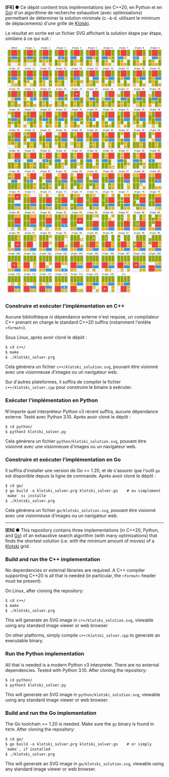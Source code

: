 __[FR] ●__ Ce dépôt contient trois implémentations (en C++20, en Python et en [Go][hp-golang])
d'un algorithme de recherche exhaustive (avec optimisations) permettant de déterminer
la solution minimale (c.-à-d. utilisant le minimum de déplacements) d'une grille
de [Klotski][wk-klotski].

Le résultat en sortie est un fichier SVG affichant la solution étape par étape,
similaire à ce qui suit :

![Solution étape par étape d'une grille de Klotski](c++/klotski_solution_expected.svg)

### Construire et exécuter l'implémentation en C++
Aucune bibliothèque ni dépendance externe n'est requise, un compilateur C++ prenant
en charge le standard C++20 suffira (notamment l'entête `<format>`).

Sous Linux, après avoir cloné le dépôt :
```
$ cd c++/
$ make
$ ./klotski_solver.prg
```
Cela génèrera un fichier `c++/klotski_solution.svg`, pouvant être visionné avec une
visionneuse d'images ou un navigateur web.

Sur d'autres plateformes, il suffira de compiler le fichier `c++/klotski_solver.cpp`
pour construire le binaire à exécuter.


### Exécuter l'implémentation en Python
N'importe quel interpréteur Python v3 récent suffira, aucune dépendance externe.
Testé avec Python 3.10.  Après avoir cloné le dépôt :
```
$ cd python/
$ python3 klotski_solver.py
```
Cela génèrera un fichier `python/klotski_solution.svg`, pouvant être visionné avec une
visionneuse d'images ou un navigateur web.


### Construire et exécuter l'implémentation en Go
Il suffira d'installer une version de Go >= 1.20, et de s'assurer que l'outil `go` est disponible
depuis la ligne de commande.  Après avoir cloné le dépôt :
```
$ cd go/
$ go build -o klotski_solver.prg klotski_solver.go    # ou simplement `make` si installé
$ ./klotski_solver.prg
```
Cela génèrera un fichier `go/klotski_solution.svg`, pouvant être visionné avec une
visionneuse d'images ou un navigateur web.


---

__[EN] ●__ This repository contains three implementations (in C++20, Python, and [Go][hp-golang])
of an exhaustive search algorithm (with many optimizations) that finds the shortest solution
(i.e. with the minimum amount of moves) of a [Klotski][wk-klotski] grid.


### Build and run the C++ implementation
No dependencies or external libraries are required.  A C++ compiler supporting C++20 is
all that is needed (in particular, the `<format>` header must be present).

On Linux, after cloning the repository:
```
$ cd c++/
$ make
$ ./klotski_solver.prg
```
This will generate an SVG image in `c++/klotski_solution.svg`, viewable using any
standard image viewer or web browser.

On other platforms, simply compile `c++/klotski_solver.cpp` to generate an executable
binary.


### Run the Python implementation
All that is needed is a modern Python v3 interpreter.  There are no external dependencies.
Tested with Python 3.10.  After cloning the repository:
```
$ cd python/
$ python3 klotski_solver.py
```
This will generate an SVG image in `python/klotski_solution.svg`, viewable using any
standard image viewer or web browser.


### Build and run the Go implementation
The Go toolchain >= 1.20 is needed.  Make sure the `go` binary is found in `PATH`.
After cloning the repository:
```
$ cd go/
$ go build -o klotski_solver.prg klotski_solver.go    # or simply `make`, if installed
$ ./klotski_solver.prg
```
This will generate an SVG image in `go/klotski_solution.svg`, viewable using any
standard image viewer or web browser.


[hp-golang]: https://golang.org/
[wk-klotski]: https://en.wikipedia.org/wiki/Klotski
